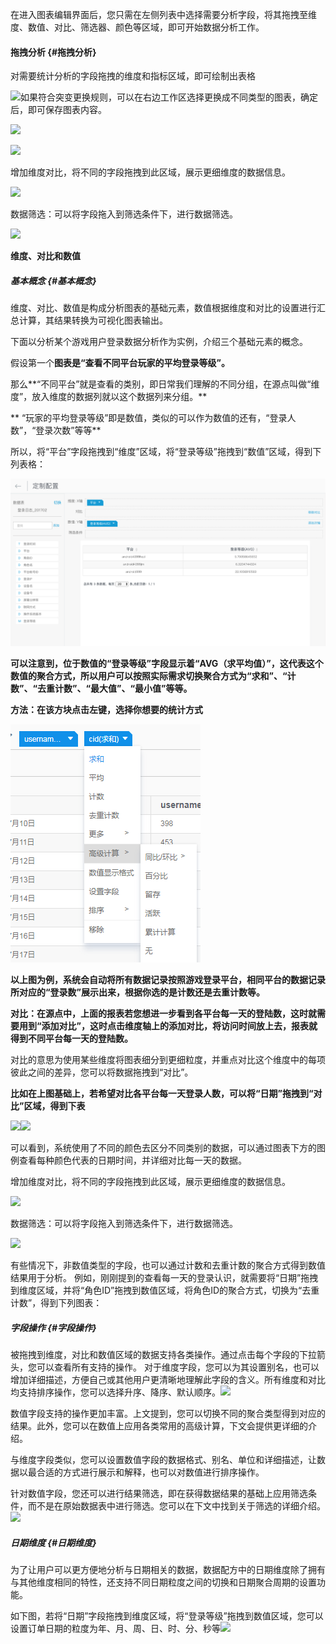 在进入图表编辑界面后，您只需在左侧列表中选择需要分析字段，将其拖拽至维度、数值、对比、筛选器、颜色等区域，即可开始数据分析工作。

#### **拖拽分析** {#拖拽分析}

对需要统计分析的字段拖拽的维度和指标区域，即可绘制出表格

![](http://help.yangjiangs.cc/assets/%E6%8B%96%E6%8B%BD%E5%AD%97%E6%AE%B5.png)如果符合突变更换规则，可以在右边工作区选择更换成不同类型的图表，确定后，即可保存图表内容。

![](http://help.yangjiangs.cc/assets/%E6%9B%B4%E6%8D%A2%E5%9B%BE%E8%A1%A8%E7%B1%BB%E5%9E%8B.png)

![](http://help.yangjiangs.cc/assets/%E6%9B%B4%E6%8D%A2%E5%9B%BE%E8%A1%A8%E7%B1%BB%E5%9E%8B1.png)

增加维度对比，将不同的字段拖拽到此区域，展示更细维度的数据信息。

![](http://www.datacf.com/userManual/assets/增加维度对比.png)

数据筛选：可以将字段拖入到筛选条件下，进行数据筛选。

![](http://www.datacf.com/userManual/assets/数据筛选.png)

**维度、对比和数值**

##### 基本概念 {#基本概念}

维度、对比、数值是构成分析图表的基础元素，数值根据维度和对比的设置进行汇总计算，其结果转换为可视化图表输出。

下面以分析某个游戏用户登录数据分析作为实例，介绍三个基础元素的概念。

假设第一个**图表是“查看不同平台玩家的平均登录等级”。**

那么**“不同平台”就是查看的类别，即日常我们理解的不同分组，在源点叫做“维度”，放入维度的数据列就以这个数据列来分组。**

** “玩家的平均登录等级”即是数值，类似的可以作为数值的还有，“登录人数”，“登录次数”等等**

所以，将“平台”字段拖拽到“维度”区域，将“登录等级”拖拽到“数值”区域，得到下列表格：

![](/assets/维度1.png)

**可以注意到，位于数值的“登录等级”字段显示着“AVG（求平均值）”，这代表这个数值的聚合方式，所以用户可以按照实际需求切换聚合方式为“求和”、“计数”、“去重计数”、“最大值”、“最小值”等等。**

**方法：在该方块点击左键，选择你想要的统计方式**

![](/assets/import8.png)

**以上图为例，系统会自动将所有数据记录按照游戏登录平台，相同平台的数据记录所对应的“登录数”展示出来，根据你选的是计数还是去重计数等。**

**对比：在源点中，上面的报表若您想进一步看到各平台每一天的登陆数，这时就需要用到“添加对比”，这时点击维度轴上的添加对比，将访问时间放上去，报表就得到不同平台每一天的登陆数。**

对比的意思为使用某些维度将图表细分到更细粒度，并重点对比这个维度中的每项彼此之间的差异，您可以将数据拖拽到“对比”。

**比如在上图基础上，若希望对比各平台每一天登录人数，可以将“日期”拖拽到“对比”区域，得到下表**

![](http://help.yangjiangs.cc/assets/%E7%BB%B4%E5%BA%A62.png)![](http://help.yangjiangs.cc/assets/%E7%BB%B4%E5%BA%A63.png)

可以看到，系统使用了不同的颜色去区分不同类别的数据，可以通过图表下方的图例查看每种颜色代表的日期时间，并详细对比每一天的数据。

增加维度对比，将不同的字段拖拽到此区域，展示更细维度的数据信息。

![](http://help.yangjiangs.cc/assets/%E5%A2%9E%E5%8A%A0%E7%BB%B4%E5%BA%A6%E5%AF%B9%E6%AF%94.png)

数据筛选：可以将字段拖入到筛选条件下，进行数据筛选。

![](http://help.yangjiangs.cc/assets/%E6%95%B0%E6%8D%AE%E7%AD%9B%E9%80%89.png)

有些情况下，非数值类型的字段，也可以通过计数和去重计数的聚合方式得到数值结果用于分析。 例如，刚刚提到的查看每一天的登录认识，就需要将“日期”拖拽到维度区域，并将“角色ID”拖拽到数值区域，将角色ID的聚合方式，切换为“去重计数”，得到下列图表：

##### 字段操作 {#字段操作}

被拖拽到维度，对比和数值区域的数据支持各类操作。通过点击每个字段的下拉箭头，您可以查看所有支持的操作。 对于维度字段，您可以为其设置别名，也可以增加详细描述，方便自己或其他用户更清晰地理解此字段的含义。所有维度和对比均支持排序操作，您可以选择升序、降序、默认顺序。![](http://help.yangjiangs.cc/assets/%E7%BB%B4%E5%BA%A65.png)

数值字段支持的操作更加丰富。上文提到，您可以切换不同的聚合类型得到对应的结果。此外，您可以在数值上应用各类常用的高级计算，下文会提供更详细的介绍。

与维度字段类似，您可以设置数值字段的数据格式、别名、单位和详细描述，让数据以最合适的方式进行展示和解释，也可以对数值进行排序操作。

针对数值字段，您还可以进行结果筛选，即在获得数据结果的基础上应用筛选条件，而不是在原始数据表中进行筛选。您可以在下文中找到关于筛选的详细介绍。![](http://help.yangjiangs.cc/assets/%E7%BB%B4%E5%BA%A66.png)

##### 日期维度 {#日期维度}

为了让用户可以更方便地分析与日期相关的数据，数据配方中的日期维度除了拥有与其他维度相同的特性，还支持不同日期粒度之间的切换和日期聚合周期的设置功能。

如下图，若将“日期”字段拖拽到维度区域，将“登录等级”拖拽到数值区域，您可以设置订单日期的粒度为年、月、周、日、时、分、秒等![](http://help.yangjiangs.cc/assets/%E7%BB%B4%E5%BA%A67.png)



